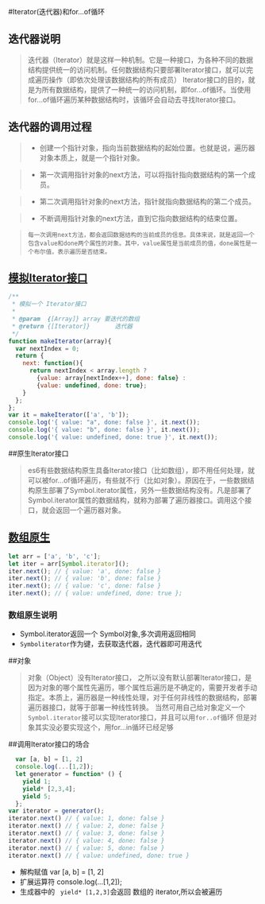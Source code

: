#Iterator(迭代器)和for...of循环

## 迭代器说明

> 迭代器（Iterator）就是这样一种机制。它是一种接口，为各种不同的数据结构提供统一的访问机制。任何数据结构只要部署Iterator接口，就可以完成遍历操作（即依次处理该数据结构的所有成员）
> Iterator接口的目的，就是为所有数据结构，提供了一种统一的访问机制，即for...of循环。当使用for...of循环遍历某种数据结构时，该循环会自动去寻找Iterator接口。

## 迭代器的调用过程
> - 创建一个指针对象，指向当前数据结构的起始位置。也就是说，遍历器对象本质上，就是一个指针对象。

> - 第一次调用指针对象的next方法，可以将指针指向数据结构的第一个成员。

> - 第二次调用指针对象的next方法，指针就指向数据结构的第二个成员。

> - 不断调用指针对象的next方法，直到它指向数据结构的结束位置。

>     每一次调用next方法，都会返回数据结构的当前成员的信息。具体来说，就是返回一个包含value和done两个属性的对象。其中，value属性是当前成员的值，done属性是一个布尔值，表示遍历是否结束。
## [模拟Iterator接口](./array-iterator.es6)
``` javascript
/**
 * 模拟一个 Iterator接口
 * 
 * @param  {[Array]} array 要迭代的数组
 * @return {[Iterator]}       迭代器
 */
function makeIterator(array){
  var nextIndex = 0;
  return {
    next: function(){
      return nextIndex < array.length ?
        {value: array[nextIndex++], done: false} :
        {value: undefined, done: true};
    }
  };
};
var it = makeIterator(['a', 'b']);
console.log('{ value: "a", done: false }', it.next()); 
console.log('{ value: "b", done: false }', it.next());
console.log('{ value: undefined, done: true }', it.next());
```

##原生Iterator接口
> es6有些数据结构原生具备Iterator接口（比如数组），即不用任何处理，就可以被for...of循环遍历，有些就不行（比如对象）。原因在于，一些数据结构原生部署了Symbol.iterator属性，另外一些数据结构没有。凡是部署了Symbol.iterator属性的数据结构，就称为部署了遍历器接口。调用这个接口，就会返回一个遍历器对象。


## [数组原生](./array-iterator.es6)
``` javascript
let arr = ['a', 'b', 'c'];
let iter = arr[Symbol.iterator]();
iter.next(); // { value: 'a', done: false }
iter.next(); // { value: 'b', done: false }
iter.next(); // { value: 'c', done: false }
iter.next(); // { value: undefined, done: true };
```
### 数组原生说明
- Symbol.iterator返回一个 Symbol对象,多次调用返回相同
- ```Symboliterator```作为键，去获取迭代器，迭代器即可用迭代

##对象
> 对象（Object）没有Iterator接口， 之所以没有默认部署Iterator接口，是因为对象的哪个属性先遍历，哪个属性后遍历是不确定的，需要开发者手动指定。本质上，遍历器是一种线性处理，对于任何非线性的数据结构，部署遍历器接口，就等于部署一种线性转换。
> 当然可用自己给对象定义一个 ```Symbol.iterator```接可以实现Iterator接口，并且可以用```for..of```循环
> 但是对象其实没必要实现这个，用for...in循环已经足够


##调用Iterator接口的场合
``` javascript
  var [a, b] = [1, 2]
  console.log(...[1,2]);
  let generator = function* () {
    yield 1;
    yield* [2,3,4];
    yield 5;
  };
var iterator = generator();
iterator.next() // { value: 1, done: false }
iterator.next() // { value: 2, done: false }
iterator.next() // { value: 3, done: false }
iterator.next() // { value: 4, done: false }
iterator.next() // { value: 5, done: false }
iterator.next() // { value: undefined, done: true }
```
-  解构赋值 var [a, b] = [1, 2]
-  扩展运算符 console.log(...[1,2]);
- 生成器中的 ``` yield* [1,2,3]```会返回 数组的 iterator,所以会被遍历

